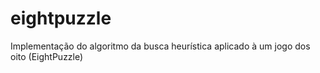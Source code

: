 # eightpuzzle
Implementação do algoritmo da busca heurística aplicado à um jogo dos oito (EightPuzzle)
